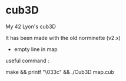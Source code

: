 # cub3D
My 42 Lyon's cub3D

It has been made with the old norminette (v2.x)

- empty line in map

useful command :

make && printf "\033c" && ./Cub3D map.cub